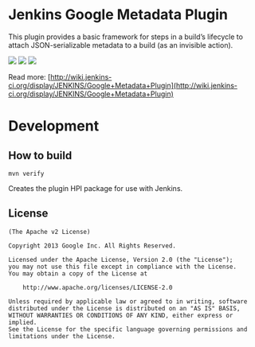 Jenkins Google Metadata Plugin
=====================
This plugin provides a basic framework for steps in a build’s lifecycle to attach JSON-serializable metadata to a build (as an invisible action).

[![](https://img.shields.io/jenkins/plugin/v/google-metadata-plugin.svg?label=version)](https://plugins.jenkins.io/google-metadata-plugin)
[![](https://img.shields.io/github/v/release/jenkinsci/google-metadata-plugin.svg?label=changelog)](https://github.com/jenkinsci/google-metadata-plugin/releases/latest)
[![](https://img.shields.io/jenkins/plugin/i/google-metadata-plugin.svg?color=blue)](https://plugins.jenkins.io/google-metadata-plugin)

Read more: [http://wiki.jenkins-ci.org/display/JENKINS/Google+Metadata+Plugin](http://wiki.jenkins-ci.org/display/JENKINS/Google+Metadata+Plugin)

Development
===========

How to build
--------------

	mvn verify

Creates the plugin HPI package for use with Jenkins.


License
-------

	(The Apache v2 License)

    Copyright 2013 Google Inc. All Rights Reserved.

    Licensed under the Apache License, Version 2.0 (the "License");
    you may not use this file except in compliance with the License.
    You may obtain a copy of the License at

        http://www.apache.org/licenses/LICENSE-2.0

    Unless required by applicable law or agreed to in writing, software
    distributed under the License is distributed on an "AS IS" BASIS,
    WITHOUT WARRANTIES OR CONDITIONS OF ANY KIND, either express or implied.
    See the License for the specific language governing permissions and
    limitations under the License.
